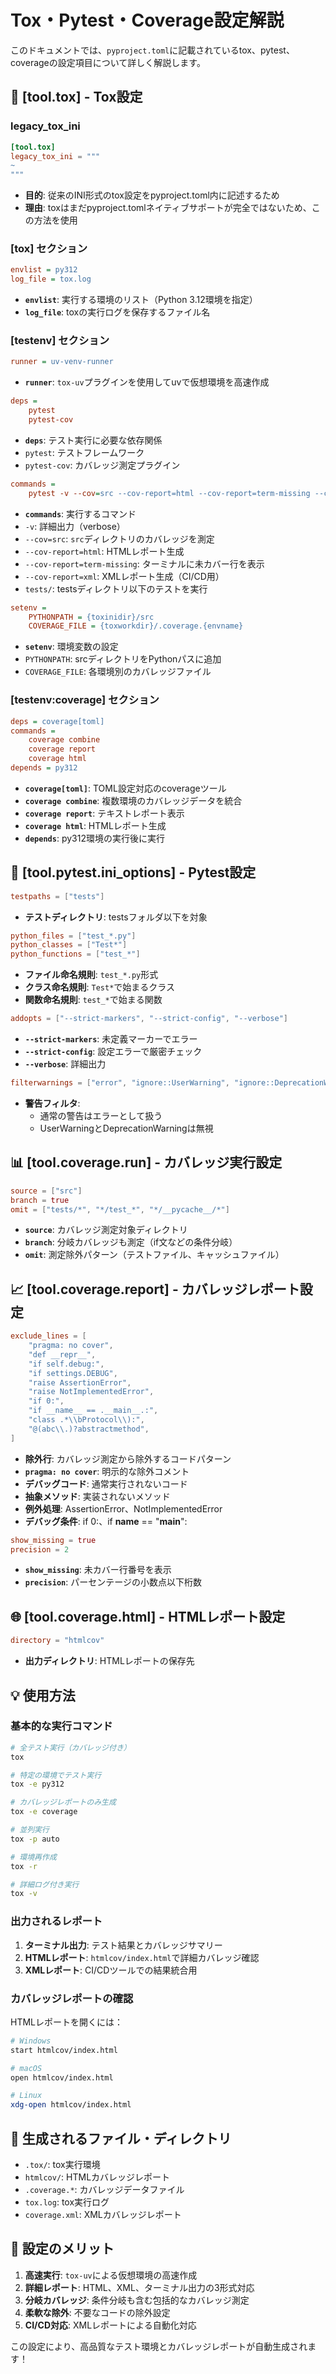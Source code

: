 # Tox・Pytest・Coverage設定解説

このドキュメントでは、`pyproject.toml`に記載されているtox、pytest、coverageの設定項目について詳しく解説します。

## 🔧 [tool.tox] - Tox設定

### legacy_tox_ini

```toml
[tool.tox]
legacy_tox_ini = """
~
"""
```

- **目的**: 従来のINI形式のtox設定をpyproject.toml内に記述するため
- **理由**: toxはまだpyproject.tomlネイティブサポートが完全ではないため、この方法を使用

### [tox] セクション

```ini
envlist = py312
log_file = tox.log
```

- **`envlist`**: 実行する環境のリスト（Python 3.12環境を指定）
- **`log_file`**: toxの実行ログを保存するファイル名

### [testenv] セクション

```ini
runner = uv-venv-runner
```

- **`runner`**: `tox-uv`プラグインを使用してuvで仮想環境を高速作成

```ini
deps = 
    pytest
    pytest-cov
```

- **`deps`**: テスト実行に必要な依存関係
- `pytest`: テストフレームワーク
- `pytest-cov`: カバレッジ測定プラグイン

```ini
commands = 
    pytest -v --cov=src --cov-report=html --cov-report=term-missing --cov-report=xml tests/
```

- **`commands`**: 実行するコマンド
- `-v`: 詳細出力（verbose）
- `--cov=src`: `src`ディレクトリのカバレッジを測定
- `--cov-report=html`: HTMLレポート生成
- `--cov-report=term-missing`: ターミナルに未カバー行を表示
- `--cov-report=xml`: XMLレポート生成（CI/CD用）
- `tests/`: testsディレクトリ以下のテストを実行

```ini
setenv =
    PYTHONPATH = {toxinidir}/src
    COVERAGE_FILE = {toxworkdir}/.coverage.{envname}
```

- **`setenv`**: 環境変数の設定
- `PYTHONPATH`: srcディレクトリをPythonパスに追加
- `COVERAGE_FILE`: 各環境別のカバレッジファイル

### [testenv:coverage] セクション

```ini
deps = coverage[toml]
commands =
    coverage combine
    coverage report
    coverage html
depends = py312
```

- **`coverage[toml]`**: TOML設定対応のcoverageツール
- **`coverage combine`**: 複数環境のカバレッジデータを統合
- **`coverage report`**: テキストレポート表示
- **`coverage html`**: HTMLレポート生成
- **`depends`**: py312環境の実行後に実行

## 🧪 [tool.pytest.ini_options] - Pytest設定

```toml
testpaths = ["tests"]
```

- **テストディレクトリ**: testsフォルダ以下を対象

```toml
python_files = ["test_*.py"]
python_classes = ["Test*"]
python_functions = ["test_*"]
```

- **ファイル命名規則**: `test_*.py`形式
- **クラス命名規則**: `Test*`で始まるクラス
- **関数命名規則**: `test_*`で始まる関数

```toml
addopts = ["--strict-markers", "--strict-config", "--verbose"]
```

- **`--strict-markers`**: 未定義マーカーでエラー
- **`--strict-config`**: 設定エラーで厳密チェック
- **`--verbose`**: 詳細出力

```toml
filterwarnings = ["error", "ignore::UserWarning", "ignore::DeprecationWarning"]
```

- **警告フィルタ**: 
  - 通常の警告はエラーとして扱う
  - UserWarningとDeprecationWarningは無視

## 📊 [tool.coverage.run] - カバレッジ実行設定

```toml
source = ["src"]
branch = true
omit = ["tests/*", "*/test_*", "*/__pycache__/*"]
```

- **`source`**: カバレッジ測定対象ディレクトリ
- **`branch`**: 分岐カバレッジも測定（if文などの条件分岐）
- **`omit`**: 測定除外パターン（テストファイル、キャッシュファイル）

## 📈 [tool.coverage.report] - カバレッジレポート設定

```toml
exclude_lines = [
    "pragma: no cover",
    "def __repr__",
    "if self.debug:",
    "if settings.DEBUG",
    "raise AssertionError",
    "raise NotImplementedError",
    "if 0:",
    "if __name__ == .__main__.:",
    "class .*\\bProtocol\\):",
    "@(abc\\.)?abstractmethod",
]
```

- **除外行**: カバレッジ測定から除外するコードパターン
- **`pragma: no cover`**: 明示的な除外コメント
- **デバッグコード**: 通常実行されないコード
- **抽象メソッド**: 実装されないメソッド
- **例外処理**: AssertionError、NotImplementedError
- **デバッグ条件**: if 0:、if __name__ == "__main__":

```toml
show_missing = true
precision = 2
```

- **`show_missing`**: 未カバー行番号を表示
- **`precision`**: パーセンテージの小数点以下桁数

## 🌐 [tool.coverage.html] - HTMLレポート設定

```toml
directory = "htmlcov"
```

- **出力ディレクトリ**: HTMLレポートの保存先

## 💡 使用方法

### 基本的な実行コマンド

```bash
# 全テスト実行（カバレッジ付き）
tox

# 特定の環境でテスト実行
tox -e py312

# カバレッジレポートのみ生成
tox -e coverage

# 並列実行
tox -p auto

# 環境再作成
tox -r

# 詳細ログ付き実行
tox -v
```

### 出力されるレポート

1. **ターミナル出力**: テスト結果とカバレッジサマリー
2. **HTMLレポート**: `htmlcov/index.html`で詳細カバレッジ確認
3. **XMLレポート**: CI/CDツールでの結果統合用

### カバレッジレポートの確認

HTMLレポートを開くには：

```bash
# Windows
start htmlcov/index.html

# macOS
open htmlcov/index.html

# Linux
xdg-open htmlcov/index.html
```

## 📁 生成されるファイル・ディレクトリ

- `.tox/`: tox実行環境
- `htmlcov/`: HTMLカバレッジレポート
- `.coverage.*`: カバレッジデータファイル
- `tox.log`: tox実行ログ
- `coverage.xml`: XMLカバレッジレポート

## 🎯 設定のメリット

1. **高速実行**: `tox-uv`による仮想環境の高速作成
2. **詳細レポート**: HTML、XML、ターミナル出力の3形式対応
3. **分岐カバレッジ**: 条件分岐も含む包括的なカバレッジ測定
4. **柔軟な除外**: 不要なコードの除外設定
5. **CI/CD対応**: XMLレポートによる自動化対応

この設定により、高品質なテスト環境とカバレッジレポートが自動生成されます！